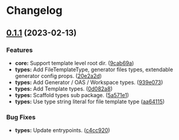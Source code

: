 # Changelog

## [0.1.1](https://github.com/BradenM/openapi-generator-clients/compare/@openapi-generator-clients/types-v0.1.0...@openapi-generator-clients/types-v0.1.1) (2023-02-13)


### Features

* **core:** Support template level root dir. ([9cab69a](https://github.com/BradenM/openapi-generator-clients/commit/9cab69ad6ae9850e2875d73033f65242ad9af383))
* **types:** Add FileTemplateType, generator files types, extendable generator config props. ([20e2a2d](https://github.com/BradenM/openapi-generator-clients/commit/20e2a2d173bc6ba2c6452a7e8b0ac16f8f0b56c6))
* **types:** Add Generator / OAS / Workspace types. ([939e073](https://github.com/BradenM/openapi-generator-clients/commit/939e07307bdba267f08991aa672966b116c360d8))
* **types:** Add Template types. ([0d082a8](https://github.com/BradenM/openapi-generator-clients/commit/0d082a8d354d03d13c9c2f1339698dcbdeb1a917))
* **types:** Scaffold types sub package. ([5a571e1](https://github.com/BradenM/openapi-generator-clients/commit/5a571e152deab8b5c6c2344795edf34e86e15c77))
* **types:** Use type string literal for file template type ([aa64115](https://github.com/BradenM/openapi-generator-clients/commit/aa6411593226cd0ca7269c76d3aa677db2703436))


### Bug Fixes

* **types:** Update entrypoints. ([c4cc920](https://github.com/BradenM/openapi-generator-clients/commit/c4cc920389f29bd0bb968f00c9f2c81593525c12))
